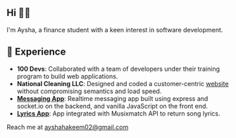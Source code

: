 ## Hi 👋🏼
I'm Aysha, a finance student with a keen interest in software development.

## 🤗 Experience
+ __100 Devs__: Collaborated with a team of developers under their training program to build web applications.
+ __National Cleaning LLC__: Designed and coded a customer-centric [website](https://natlcleaning.com/) without compromising semantics and load speed.
+ __[Messaging App](https://github.com/AyshaHakeem/messaging-app)__: Realtime messaging app built using express and socket.io on the backend, and vanilla JavaScript on the front end. 
+ __[Lyrics App](https://github.com/AyshaHakeem/lyrics-app)__: App integrated with Musixmatch API to return song lyrics.

Reach me at ayshahakeem02@gmail.com
